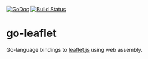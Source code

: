 [![GoDoc](https://godoc.org/github.com/ctessum/go-leaflet?status.svg)](https://godoc.org/github.com/ctessum/go-leaflet)
[![Build Status](https://travis-ci.com/ctessum/go-leaflet.svg?branch=master)](https://travis-ci.com/ctessum/go-leaflet)

# go-leaflet
Go-language bindings to [leaflet.js](http://leafletjs.com/reference-1.0.2.html) using web assembly.

